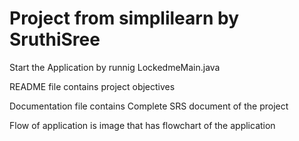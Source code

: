 # Project from simplilearn by SruthiSree

Start the Application by runnig LockedmeMain.java

README file contains project objectives

Documentation file contains Complete SRS document of the project

Flow of application is image that has flowchart of the application
